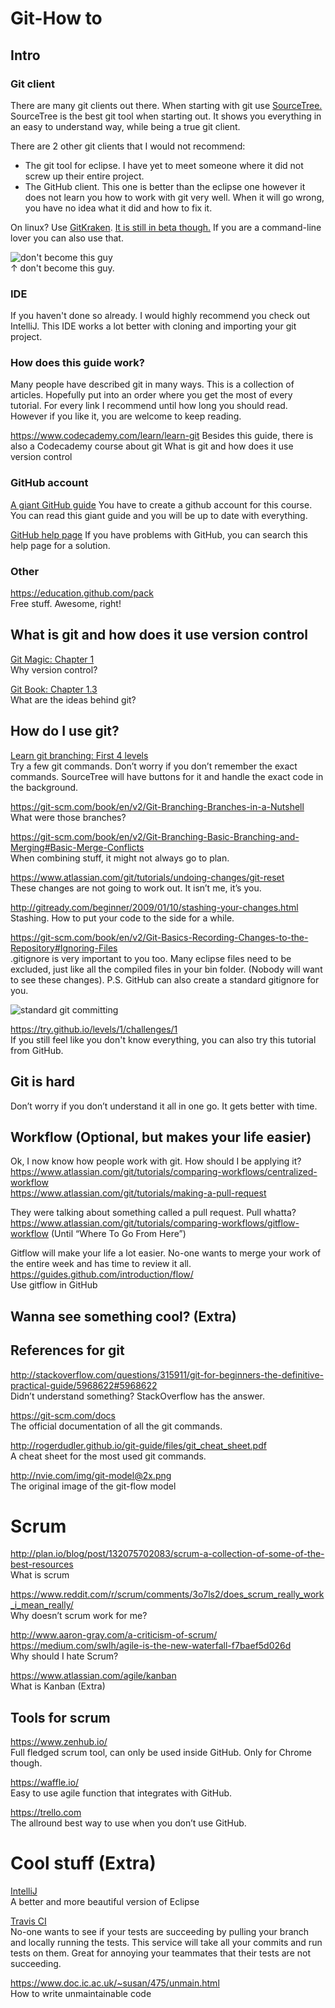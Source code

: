 # Git-How to
## Intro
### Git client
There are many git clients out there. When starting with git use [SourceTree.](https://www.sourcetreeapp.com/) SourceTree is the best git tool when starting out. It shows you everything in an easy to understand way, while being a true git client.

There are 2 other git clients that I would not recommend:
 - The git tool for eclipse. I have yet to meet someone where it did not screw up their entire project.
 - The GitHub client. This one is better than the eclipse one however it does not learn you how to work with git very well. When it will go wrong, you have no idea what it did and how to fix it.

On linux? Use [GitKraken](http://www.gitkraken.com/). [It is still in beta though.](http://aztechbeat.com/2015/10/axosofts-gitkraken-undo-button-git-private-beta/) If you are a command-line lover you can also use that.

![don't become this guy](http://www.explainxkcd.com/wiki/images/4/4d/git.png)  
↑ don't become this guy.

### IDE

If you haven't done so already. I would highly recommend you check out IntelliJ. This IDE works a lot better with cloning and importing your git project.

### How does this guide work?
Many people have described git in many ways. This is a collection of articles. Hopefully put into an order where you get the most of every tutorial. For every link I recommend until how long you should read. However if you like it, you are welcome to keep reading.

https://www.codecademy.com/learn/learn-git
Besides this guide, there is also a Codecademy course about git
What is git and how does it use version control

### GitHub account

[A giant GitHub guide](http://blog.pluralsight.com/github-tutorial)
You have to create a github account for this course. You can read this giant guide and you will be up to date with everything.

[GitHub help page](https://help.github.com/)
If you have problems with GitHub, you can search this help page for a solution.

### Other
https://education.github.com/pack  
Free stuff. Awesome, right!

## What is git and how does it use version control
[Git Magic: Chapter 1](http://www-cs-students.stanford.edu/~blynn/gitmagic/ch01.html)  
Why version control?

[Git Book: Chapter 1.3](https://git-scm.com/book/en/v2/Getting-Started-Git-Basics)   
What are the ideas behind git?


## How do I use git?
[Learn git branching: First 4 levels](http://pcottle.github.io/learnGitBranching/)  
Try a few git commands. Don’t worry if you don’t remember the exact commands. SourceTree will have buttons for it and handle the exact code in the background.

https://git-scm.com/book/en/v2/Git-Branching-Branches-in-a-Nutshell  
What were those branches?

https://git-scm.com/book/en/v2/Git-Branching-Basic-Branching-and-Merging#Basic-Merge-Conflicts  
When combining stuff, it might not always go to plan.

https://www.atlassian.com/git/tutorials/undoing-changes/git-reset  
These changes are not going to work out. It isn’t me, it’s you.

http://gitready.com/beginner/2009/01/10/stashing-your-changes.html  
Stashing. How to put your code to the side for a while.

https://git-scm.com/book/en/v2/Git-Basics-Recording-Changes-to-the-Repository#Ignoring-Files  
.gitignore is very important to you too. Many eclipse files need to be excluded, just like all the compiled files in your bin folder. (Nobody will want to see these changes).  P.S. GitHub can also create a standard gitignore for you.

![standard git committing](https://qeme4g-sn3301.files.1drv.com/y3pPRaYV2vMs1SiNPqP2x5E4kmUxlhx2OprNUrGnOVTwSDoV9A1MJ1Gp9VVjefB4b4rG9c96_8aEOVShQIvy0__Ejm0jz7wY7rvCzWj7TAAdsu1kBAEjPhL0M6b0RlKgxIE/Git-HowTo.png?psid=1)

https://try.github.io/levels/1/challenges/1  
If you still feel like you don't know everything, you can also try this tutorial from GitHub.

## Git is hard
Don’t worry if you don’t understand it all in one go. It gets better with time.

## Workflow (Optional, but makes your life easier)
Ok, I now know how people work with git. How should I be applying it?  
https://www.atlassian.com/git/tutorials/comparing-workflows/centralized-workflow  
https://www.atlassian.com/git/tutorials/making-a-pull-request  

They were talking about something called a pull request. Pull whatta?  
https://www.atlassian.com/git/tutorials/comparing-workflows/gitflow-workflow (Until “Where To Go From Here”)  

Gitflow will make your life a lot easier. No-one wants to merge your work of the entire week and has time to review it all.  
https://guides.github.com/introduction/flow/  
Use gitflow in GitHub
## Wanna see something cool? (Extra)

## References for git
http://stackoverflow.com/questions/315911/git-for-beginners-the-definitive-practical-guide/5968622#5968622  
Didn’t understand something? StackOverflow has the answer.

https://git-scm.com/docs  
The official documentation of all the git commands.

http://rogerdudler.github.io/git-guide/files/git_cheat_sheet.pdf  
A cheat sheet for the most used git commands.

http://nvie.com/img/git-model@2x.png   
The original image of the git-flow model

# Scrum
http://plan.io/blog/post/132075702083/scrum-a-collection-of-some-of-the-best-resources  
What is scrum

https://www.reddit.com/r/scrum/comments/3o7ls2/does_scrum_really_work_i_mean_really/  
Why doesn’t scrum work for me?

http://www.aaron-gray.com/a-criticism-of-scrum/  
https://medium.com/swlh/agile-is-the-new-waterfall-f7baef5d026d  
Why should I hate Scrum?

https://www.atlassian.com/agile/kanban  
What is Kanban (Extra)

## Tools for scrum
https://www.zenhub.io/  
Full fledged scrum tool, can only be used inside GitHub. Only for Chrome though.

https://waffle.io/  
Easy to use agile function that integrates with GitHub.

https://trello.com  
The allround best way to use when you don’t use GitHub.

# Cool stuff (Extra)
[IntelliJ](https://www.jetbrains.com/idea/ )  
A better and more beautiful version of Eclipse

[Travis CI](https://travis-ci.org/)  
No-one wants to see if your tests are succeeding by pulling your branch and locally running the tests. This service will take all your commits and run tests on them. Great for annoying your teammates that their tests are not succeeding.

https://www.doc.ic.ac.uk/~susan/475/unmain.html  
How to write unmaintainable code
